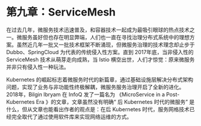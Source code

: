 # 第九章：ServiceMesh

在过去几年，微服务技术迅速普及，和容器技术一起成为最吸引眼球的热点技术之一。微服务虽好但也存在明显弊端，人们也一直在寻找治理分布式系统中的理想方案。虽然近几年一批又一批技术框架不断涌现，但微服务治理的技术理念却止步于 Dubbo、SpringCloud 为代表的传统侵入性方案。直到 2017年底，当非侵入性的 ServiceMesh 技术从萌芽走向成熟，当 Istio 横空出世，人们才惊觉：原来微服务并非只有侵入性一种玩法。

Kubernetes 的崛起标志着微服务时代的新篇章，通过基础设施层解决分布式架构问题，实现了业务与非功能性终极解耦，微服务服务治理开启了全新的进化。2018年，Bilgin lbryam 在 InfoQ 发了一篇名为 《MicroService in a Post-Kubernetes Era 》的文章，文章虽然没有明确“ 后 Kubernetes 时代的微服务” 是什么，但从文章也能看出作者的观点是：在后 Kubernetes 时代，服务网格技术已经完全取代了通过使用软件库来实现网络运维的方式。